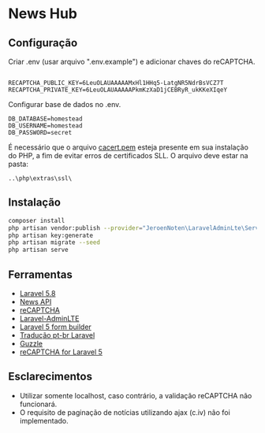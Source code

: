 # News Hub

## Configuração

Criar .env (usar arquivo ".env.example") e adicionar chaves do reCAPTCHA.
```

RECAPTCHA_PUBLIC_KEY=6LeuOLAUAAAAAMxHl1HHq5-LatgNR5NdrBsVCZ7T
RECAPTCHA_PRIVATE_KEY=6LeuOLAUAAAAAPkmKzXaD1jCEBRyR_ukKKeXIqeY
```

Configurar base de dados no .env.
```
DB_DATABASE=homestead
DB_USERNAME=homestead
DB_PASSWORD=secret
```

É necessário que o arquivo [cacert.pem](curl.haxx.se/ca/cacert.pem) esteja presente em sua instalação do PHP, a fim de evitar erros de certificados SLL. O arquivo deve estar na pasta:
```
..\php\extras\ssl\
```
## Instalação

```bash
composer install
php artisan vendor:publish --provider="JeroenNoten\LaravelAdminLte\ServiceProvider" --tag=assets
php artisan key:generate
php artisan migrate --seed
php artisan serve
```

## Ferramentas

* [Laravel 5.8](https://laravel.com/docs/5.8)
* [News API](https://newsapi.org/)
* [reCAPTCHA](https://www.google.com/recaptcha/intro/v3.html)
* [Laravel-AdminLTE](https://github.com/jeroennoten/Laravel-AdminLTE)
* [Laravel 5 form builder](https://github.com/kristijanhusak/laravel-form-builder)
* [Tradução pt-br Laravel](https://github.com/lucascudo/laravel-pt-BR-localization)
* [Guzzle](https://github.com/guzzle/guzzle)
* [reCAPTCHA for Laravel 5](https://github.com/greggilbert/recaptcha)
 
 ## Esclarecimentos
 
* Utilizar somente localhost, caso contrário, a validação reCAPTCHA não funcionará.
* O requisito de paginação de notícias utilizando ajax (c.iv) não foi implementado.
